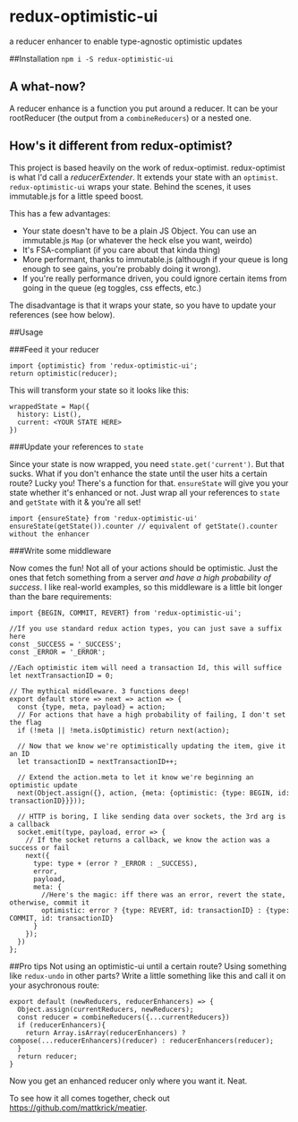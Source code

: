 # redux-optimistic-ui
a reducer enhancer to enable type-agnostic optimistic updates

##Installation
`npm i -S redux-optimistic-ui`

## A what-now?
A reducer enhance is a function you put around a reducer. 
It can be your rootReducer (the output from a `combineReducers`) or a nested one.

## How's it different from redux-optimist?
This project is based heavily on the work of redux-optimist.
redux-optimist is what I'd call a *reducerExtender*. It extends your state with an `optimist`.
`redux-optimistic-ui` wraps your state.
Behind the scenes, it uses immutable.js for a little speed boost.

This has a few advantages:
- Your state doesn't have to be a plain JS Object. You can use an immutable.js `Map` (or whatever the heck else you want, weirdo)
- It's FSA-compliant (if you care about that kinda thing)
- More performant, thanks to immutable.js (although if your queue is long enough to see gains, you're probably doing it wrong).
- If you're really performance driven, you could ignore certain items from going in the queue (eg toggles, css effects, etc.)

The disadvantage is that it wraps your state, so you have to update your references (see how below).

##Usage

###Feed it your reducer

```
import {optimistic} from 'redux-optimistic-ui';
return optimistic(reducer);
```

This will transform your state so it looks like this:
```
wrappedState = Map({
  history: List(),
  current: <YOUR STATE HERE>
})
```

###Update your references to `state`

Since your state is now wrapped, you need `state.get('current')`. 
But that sucks. What if you don't enhance the state until the user hits a certain route?
Lucky you! There's a function for that. `ensureState` will give you your state whether it's enhanced or not.
Just wrap all your references to `state` and `getState` with it & you're all set!

```
import {ensureState} from 'redux-optimistic-ui'
ensureState(getState()).counter // equivalent of getState().counter without the enhancer
```

###Write some middleware

Now comes the fun! Not all of your actions should be optimistic. 
Just the ones that fetch something from a server *and have a high probability of success*.
I like real-world examples, so this middleware is a little bit longer than the bare requirements:

```
import {BEGIN, COMMIT, REVERT} from 'redux-optimistic-ui';

//If you use standard redux action types, you can just save a suffix here
const _SUCCESS = '_SUCCESS';
const _ERROR = '_ERROR';

//Each optimistic item will need a transaction Id, this will suffice
let nextTransactionID = 0;

// The mythical middleware. 3 functions deep!
export default store => next => action => {
  const {type, meta, payload} = action;
  // For actions that have a high probability of failing, I don't set the flag
  if (!meta || !meta.isOptimistic) return next(action);

  // Now that we know we're optimistically updating the item, give it an ID
  let transactionID = nextTransactionID++;

  // Extend the action.meta to let it know we're beginning an optimistic update
  next(Object.assign({}, action, {meta: {optimistic: {type: BEGIN, id: transactionID}}}));

  // HTTP is boring, I like sending data over sockets, the 3rd arg is a callback 
  socket.emit(type, payload, error => {
    // If the socket returns a callback, we know the action was a success or fail
    next({
      type: type + (error ? _ERROR : _SUCCESS),
      error,
      payload,
      meta: {
        //Here's the magic: iff there was an error, revert the state, otherwise, commit it
        optimistic: error ? {type: REVERT, id: transactionID} : {type: COMMIT, id: transactionID}
      }
    });
  })
};
```

##Pro tips
Not using an optimistic-ui until a certain route? Using something like `redux-undo` in other parts? Write a little something like this and call it on your asychronous route:

```
export default (newReducers, reducerEnhancers) => {
  Object.assign(currentReducers, newReducers);
  const reducer = combineReducers({...currentReducers})
  if (reducerEnhancers){
    return Array.isArray(reducerEnhancers) ? compose(...reducerEnhancers)(reducer) : reducerEnhancers(reducer);
  }
  return reducer;
}
```
Now you get an enhanced reducer only where you want it. Neat.

To see how it all comes together, check out https://github.com/mattkrick/meatier.


